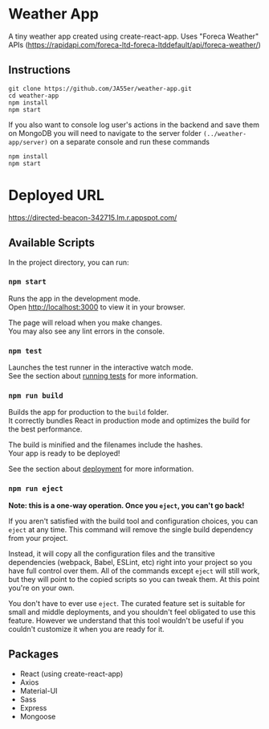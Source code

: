 # Weather App

A tiny weather app created using create-react-app.
Uses "Foreca Weather" APIs (https://rapidapi.com/foreca-ltd-foreca-ltddefault/api/foreca-weather/) 

## Instructions
```
git clone https://github.com/JA55er/weather-app.git
cd weather-app
npm install
npm start
```

If you also want to console log user's actions in the backend and save them on MongoDB you will need to navigate to the server folder ```(../weather-app/server)``` on a separate console and run these commands
```
npm install
npm start
```
# Deployed URL

https://directed-beacon-342715.lm.r.appspot.com/

## Available Scripts

In the project directory, you can run:

### `npm start`

Runs the app in the development mode.\
Open [http://localhost:3000](http://localhost:3000) to view it in your browser.

The page will reload when you make changes.\
You may also see any lint errors in the console.

### `npm test`

Launches the test runner in the interactive watch mode.\
See the section about [running tests](https://facebook.github.io/create-react-app/docs/running-tests) for more information.

### `npm run build`

Builds the app for production to the `build` folder.\
It correctly bundles React in production mode and optimizes the build for the best performance.

The build is minified and the filenames include the hashes.\
Your app is ready to be deployed!

See the section about [deployment](https://facebook.github.io/create-react-app/docs/deployment) for more information.

### `npm run eject`

**Note: this is a one-way operation. Once you `eject`, you can't go back!**

If you aren't satisfied with the build tool and configuration choices, you can `eject` at any time. This command will remove the single build dependency from your project.

Instead, it will copy all the configuration files and the transitive dependencies (webpack, Babel, ESLint, etc) right into your project so you have full control over them. All of the commands except `eject` will still work, but they will point to the copied scripts so you can tweak them. At this point you're on your own.

You don't have to ever use `eject`. The curated feature set is suitable for small and middle deployments, and you shouldn't feel obligated to use this feature. However we understand that this tool wouldn't be useful if you couldn't customize it when you are ready for it.

## Packages
- React (using create-react-app)
- Axios
- Material-UI
- Sass
- Express
- Mongoose
